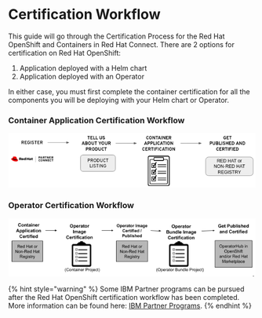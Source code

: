 # Certification Workflow

This guide will go through the Certification Process for the Red Hat OpenShift and Containers in Red Hat Connect. There are 2 options for certification on Red Hat OpenShift:&#x20;

1. Application deployed with a Helm chart
2. Application deployed with an Operator&#x20;

In either case, you must first complete the container certification for all the components you will be deploying with your Helm chart or Operator.&#x20;

### Container Application Certification Workflow

![](<../.gitbook/assets/cert1 (1).png>)

### Operator Certification Workflow

![](<../.gitbook/assets/workflow (1) (1) (1).png>)

{% hint style="warning" %}
Some IBM Partner programs can be pursued after the Red Hat OpenShift certification workflow has been completed. More information can be found here: [IBM Partner Programs](ibm-partner-programs.md).&#x20;
{% endhint %}
